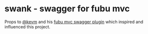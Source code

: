 swank - swagger for fubu mvc
=============

Props to [@kevm](https://twitter.com/kevm) and his [fubu mvc swagger plugin](https://github.com/KevM/fubumvc-swagger) which inspired and influenced this project.